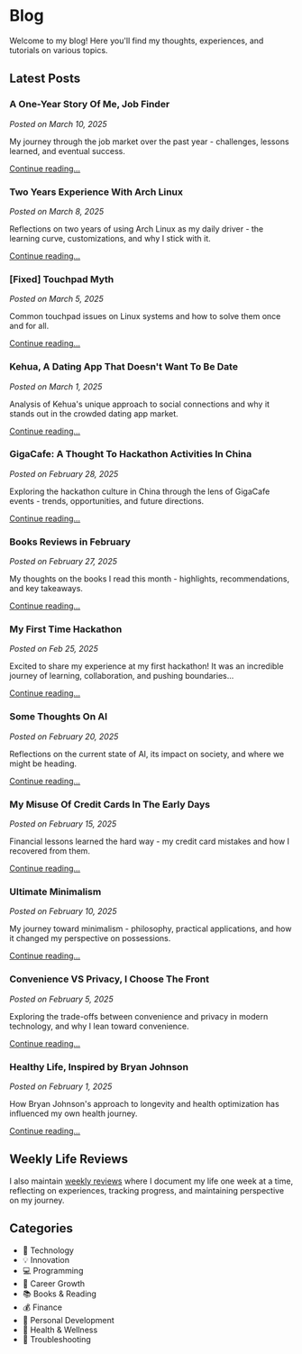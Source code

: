 # Blog

Welcome to my blog! Here you'll find my thoughts, experiences, and tutorials on various topics.

## Latest Posts

### A One-Year Story Of Me, Job Finder
*Posted on March 10, 2025*

My journey through the job market over the past year - challenges, lessons learned, and eventual success.

[Continue reading...](blog/job-search-journey.md)

### Two Years Experience With Arch Linux
*Posted on March 8, 2025*

Reflections on two years of using Arch Linux as my daily driver - the learning curve, customizations, and why I stick with it.

[Continue reading...](blog/arch-linux-experience.md)

### [Fixed] Touchpad Myth
*Posted on March 5, 2025*

Common touchpad issues on Linux systems and how to solve them once and for all.

[Continue reading...](blog/touchpad-fix.md)

### Kehua, A Dating App That Doesn't Want To Be Date
*Posted on March 1, 2025*

Analysis of Kehua's unique approach to social connections and why it stands out in the crowded dating app market.

[Continue reading...](blog/kehua-dating-app.md)

### GigaCafe: A Thought To Hackathon Activities In China
*Posted on February 28, 2025*

Exploring the hackathon culture in China through the lens of GigaCafe events - trends, opportunities, and future directions.

[Continue reading...](blog/gigacafe-hackathons.md)

### Books Reviews in February
*Posted on February 27, 2025*

My thoughts on the books I read this month - highlights, recommendations, and key takeaways.

[Continue reading...](blog/february-book-reviews.md)

### My First Time Hackathon
*Posted on Feb 25, 2025*

Excited to share my experience at my first hackathon! It was an incredible journey of learning, collaboration, and pushing boundaries...

[Continue reading...](blog/my-first-hackathon.md)

### Some Thoughts On AI
*Posted on February 20, 2025*

Reflections on the current state of AI, its impact on society, and where we might be heading.

[Continue reading...](blog/thoughts-on-ai.md)

### My Misuse Of Credit Cards In The Early Days
*Posted on February 15, 2025*

Financial lessons learned the hard way - my credit card mistakes and how I recovered from them.

[Continue reading...](blog/credit-card-mistakes.md)

### Ultimate Minimalism
*Posted on February 10, 2025*

My journey toward minimalism - philosophy, practical applications, and how it changed my perspective on possessions.

[Continue reading...](blog/ultimate-minimalism.md)

### Convenience VS Privacy, I Choose The Front
*Posted on February 5, 2025*

Exploring the trade-offs between convenience and privacy in modern technology, and why I lean toward convenience.

[Continue reading...](blog/convenience-vs-privacy.md)

### Healthy Life, Inspired by Bryan Johnson
*Posted on February 1, 2025*

How Bryan Johnson's approach to longevity and health optimization has influenced my own health journey.

[Continue reading...](blog/healthy-life-bryan-johnson.md)

## Weekly Life Reviews

I also maintain [weekly reviews](weekly-reviews.md) where I document my life one week at a time, reflecting on experiences, tracking progress, and maintaining perspective on my journey.

## Categories

- 📱 Technology
- 💡 Innovation
- 💻 Programming
- 🚀 Career Growth
- 📚 Books & Reading
- 💰 Finance
- 🧠 Personal Development
- 🏥 Health & Wellness
- 🔧 Troubleshooting 